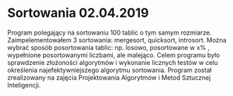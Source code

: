 # Sortowania 02.04.2019
Program polegający na sortowaniu 100 tablic o tym samym rozmiarze. Zaimpelementowałem 3 sortowania: mergesort, quicksort, introsort. 
Można wybrać sposób posortowania tablic: np. losowo, posortowane w x% , wypełnione posortowanymi liczbami, ale malejąco. Celem programu
było sprawdzenie złożoności algorytmów i wykonanie licznych testów w celu określenia najefektywniejszego algorytmu sortowania.
Program został zrealizowany na zajęcia Projektowania Algorytmów i Metod Sztucznej Inteligencji.
